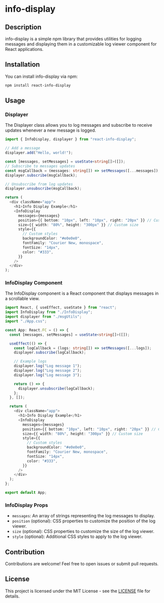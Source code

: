 # info-display

## Description

info-display is a simple npm library that provides utilities for logging messages and displaying them in a customizable log viewer component for React applications.

## Installation

You can install info-display via npm:

```bash
npm install react-info-display
```

## Usage

### Displayer

The Displayer class allows you to log messages and subscribe to receive updates whenever a new message is logged.

```typescript
import { InfoDisplay, displayer } from "react-info-display";

// Add a message
displayer.add("Hello, world!");

const [messages, setMessages] = useState<string[]>([]);
// Subscribe to messages updates
const msgCallback = (messages: string[]) => setMessages([...messages]);
displayer.subscribe(msgCallback);

// Unsubscribe from log updates
displayer.unsubscribe(msgCallback);

return (
  <div className="app">
    <h1>Info Display Example</h1>
    <InfoDisplay
      messages={messages}
      position={{ bottom: "10px", left: "10px", right: "20px" }} // Custom position
      size={{ width: "80%", height: "300px" }} // Custom size
      style={{
        // Custom styles
        backgroundColor: "#e0e0e0",
        fontFamily: "Courier New, monospace",
        fontSize: "14px",
        color: "#333",
      }}
    />
  </div>
);
```

### InfoDisplay Component

The InfoDisplay component is a React component that displays messages in a scrollable view.

```typescript
import React, { useEffect, useState } from "react";
import InfoDisplay from "./InfoDisplay";
import displayer from "./msgUtils";
import "./App.css";

const App: React.FC = () => {
  const [messages, setMessages] = useState<string[]>([]);

  useEffect(() => {
    const logCallback = (logs: string[]) => setMessages([...logs]);
    displayer.subscribe(logCallback);

    // Example logs
    displayer.log("Log message 1");
    displayer.log("Log message 2");
    displayer.log("Log message 3");

    return () => {
      displayer.unsubscribe(logCallback);
    };
  }, []);

  return (
    <div className="app">
      <h1>Info Display Example</h1>
      <InfoDisplay
        messages={messages}
        position={{ bottom: "10px", left: "10px", right: "20px" }} // Custom position
        size={{ width: "80%", height: "300px" }} // Custom size
        style={{
          // Custom styles
          backgroundColor: "#e0e0e0",
          fontFamily: "Courier New, monospace",
          fontSize: "14px",
          color: "#333",
        }}
      />
    </div>
  );
};

export default App;
```

### InfoDisplay Props

- `messages`: An array of strings representing the log messages to display.
- `position` (optional): CSS properties to customize the position of the log viewer.
- `size` (optional): CSS properties to customize the size of the log viewer.
- `style` (optional): Additional CSS styles to apply to the log viewer.

## Contribution

Contributions are welcome! Feel free to open issues or submit pull requests.

## License

This project is licensed under the MIT License - see the [LICENSE](LICENSE) file for details.
